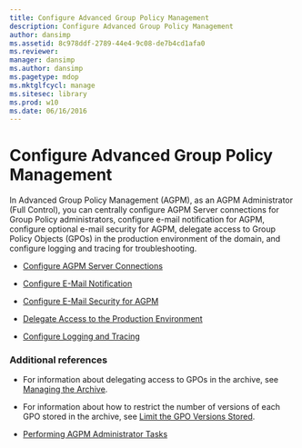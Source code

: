 ```yaml
---
title: Configure Advanced Group Policy Management
description: Configure Advanced Group Policy Management
author: dansimp
ms.assetid: 8c978ddf-2789-44e4-9c08-de7b4cd1afa0
ms.reviewer: 
manager: dansimp
ms.author: dansimp
ms.pagetype: mdop
ms.mktglfcycl: manage
ms.sitesec: library
ms.prod: w10
ms.date: 06/16/2016
---
```



# Configure Advanced Group Policy Management


In Advanced Group Policy Management (AGPM), as an AGPM Administrator (Full Control), you can centrally configure AGPM Server connections for Group Policy administrators, configure e-mail notification for AGPM, configure optional e-mail security for AGPM, delegate access to Group Policy Objects (GPOs) in the production environment of the domain, and configure logging and tracing for troubleshooting.

-   [Configure AGPM Server Connections](configure-agpm-server-connections-agpm40.md)

-   [Configure E-Mail Notification](configure-e-mail-notification-agpm40.md)

-   [Configure E-Mail Security for AGPM](configure-e-mail-security-for-agpm-agpm40.md)

-   [Delegate Access to the Production Environment](delegate-access-to-the-production-environment-agpm40.md)

-   [Configure Logging and Tracing](configure-logging-and-tracing-agpm40.md)

### Additional references

-   For information about delegating access to GPOs in the archive, see [Managing the Archive](managing-the-archive-agpm40.md).

-   For information about how to restrict the number of versions of each GPO stored in the archive, see [Limit the GPO Versions Stored](limit-the-gpo-versions-stored-agpm40.md).

-   [Performing AGPM Administrator Tasks](performing-agpm-administrator-tasks-agpm40.md)

 

 





